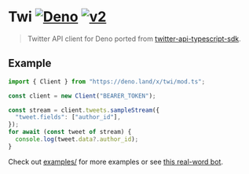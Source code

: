 # Twi [![Deno](https://shield.deno.dev/x/twi)](https://deno.land/x/twi) [![v2](https://img.shields.io/endpoint?url=https%3A%2F%2Ftwbadges.glitch.me%2Fbadges%2Fv2)](https://developer.twitter.com/en/docs/twitter-api)

> Twitter API client for Deno ported from
> [twitter-api-typescript-sdk](https://github.com/twitterdev/twitter-api-typescript-sdk).

## Example

```js
import { Client } from "https://deno.land/x/twi/mod.ts";

const client = new Client("BEARER_TOKEN");

const stream = client.tweets.sampleStream({
  "tweet.fields": ["author_id"],
});
for await (const tweet of stream) {
  console.log(tweet.data?.author_id);
}
```

Check out [examples/](./examples) for more examples or see
[this real-word bot](https://github.com/roj1512/rtwtrbt).
